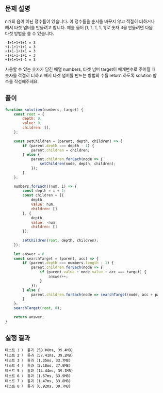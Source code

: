 ## 문제 설명
n개의 음이 아닌 정수들이 있습니다. 이 정수들을 순서를 바꾸지 않고 적절히 더하거나 빼서 타겟 넘버를 만들려고 합니다. 예를 들어 [1, 1, 1, 1, 1]로 숫자 3을 만들려면 다음 다섯 방법을 쓸 수 있습니다.

```
-1+1+1+1+1 = 3
+1-1+1+1+1 = 3
+1+1-1+1+1 = 3
+1+1+1-1+1 = 3
+1+1+1+1-1 = 3
```
사용할 수 있는 숫자가 담긴 배열 numbers, 타겟 넘버 target이 매개변수로 주어질 때 숫자를 적절히 더하고 빼서 타겟 넘버를 만드는 방법의 수를 return 하도록 solution 함수를 작성해주세요.

## 풀이
```js
function solution(numbers, target) {
    const root = {
        depth: 0,
        value: 0,
        children: [],
    };
    
    const setChildren = (parent, depth, children) => {
        if (parent.depth === depth - 1) {
            parent.children = children;
        } else {
            parent.children.forEach(node => {
                setChildren(node, depth, children);
            });
        }
    };
    
    numbers.forEach((num, i) => {
        const depth = i + 1;
        const children = [{
            depth,
            value: num,
            children: []
        }, {
            depth,
            value: -num,
            children: []
        }];
        
        setChildren(root, depth, children);
    });
    
    let answer = 0
    const searchTarget = (parent, acc) => {
        if (parent.depth === numbers.length - 1) {
            parent.children.forEach(node => {
                if (parent.value + node.value + acc === target) {
                    answer++;
                }
            });
        } else {
            parent.children.forEach(node => searchTarget(node, acc + parent.value));
        }
    };
    searchTarget(root, 0);
    
    return answer;
}
```

## 실행 결과
```
테스트 1 〉	통과 (58.08ms, 39.4MB)
테스트 2 〉	통과 (57.41ms, 39.2MB)
테스트 3 〉	통과 (1.35ms, 33.7MB)
테스트 4 〉	통과 (5.10ms, 37.9MB)
테스트 5 〉	통과 (14.44ms, 39.1MB)
테스트 6 〉	통과 (1.57ms, 33.9MB)
테스트 7 〉	통과 (1.47ms, 33.8MB)
테스트 8 〉	통과 (6.92ms, 39.7MB)
```
